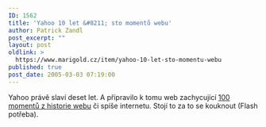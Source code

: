 ```yaml
---
ID: 1562
title: 'Yahoo 10 let &#8211; sto momentů webu'
author: Patrick Zandl
post_excerpt: ""
layout: post
oldlink: >
  https://www.marigold.cz/item/yahoo-10-let-sto-momentu-webu
published: true
post_date: 2005-03-03 07:19:00
---
```

<p>Yahoo právě slaví deset let. A připravilo k tomu web zachycující <a href="http://birthday.yahoo.com/netrospective/">100 momentů z historie webu</a> či spíše internetu. Stojí to za to se kouknout (Flash potřeba).
</p>
